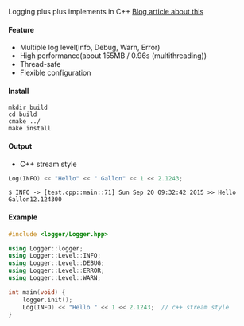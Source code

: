 Logging plus plus implements in C++
[Blog article about this](http://override.rocks/2015/09/13/logging-in-cpp/)

#### Feature
- Multiple log level(Info, Debug, Warn, Error)
- High performance(about 155MB / 0.96s (multithreading))
- Thread-safe
- Flexible configuration

#### Install
```Shell
mkdir build
cd build
cmake ../
make install
```
#### Output

- C++ stream style
```c++
Log(INFO) << "Hello" << " Gallon" << 1 << 2.1243;
```
`
$ INFO -> [test.cpp::main::71] Sun Sep 20 09:32:42 2015 >> Hello Gallon12.124300
`

#### Example
```c++
#include <logger/Logger.hpp>

using Logger::logger;
using Logger::Level::INFO;
using Logger::Level::DEBUG;
using Logger::Level::ERROR;
using Logger::Level::WARN;

int main(void) {
    logger.init();
    Log(INFO) << "Hello " << 1 << 2.1243;  // c++ stream style
}
```
